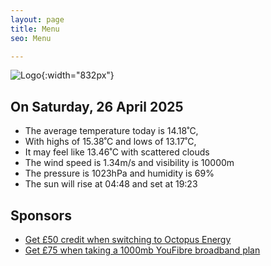 ```yaml
---
layout: page
title: Menu
seo: Menu

---
```


![Logo](/images/logo.jpg){:width="832px"}

<!-- weather_marker starts -->
## On Saturday, 26 April 2025

- The average temperature today is 14.18˚C,
- With highs of 15.38˚C and lows of 13.17˚C,
- It may feel like 13.46˚C with scattered clouds
- The wind speed is 1.34m/s and visibility is 10000m
- The pressure is 1023hPa and humidity is 69%
- The sun will rise at 04:48 and set at 19:23

<!-- weather_marker ends -->

## Sponsors

- [Get £50 credit when switching to Octopus Energy](https://bit.ly/3oD1nnS)
- [Get £75 when taking a 1000mb YouFibre broadband plan](https://aklam.io/91zWhU?)

